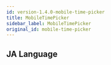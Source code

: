 ```yaml
---
id: version-1.4.0-mobile-time-picker
title: MobileTimePicker
sidebar_label: MobileTimePicker
original_id: mobile-time-picker
---
```


## JA Language